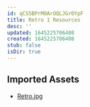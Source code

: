 ```yaml
---
id: qCS5BPrMOArOQLJGrOYpF
title: Retro 1 Resources
desc: ''
updated: 1645225706408
created: 1645225706408
stub: false
isDir: true
---
```

## Imported Assets
- [Retro.jpg](/assets/retro-hxc503HebeaC.jpg)
